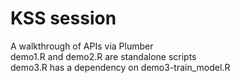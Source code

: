 # KSS session
A walkthrough of APIs via Plumber <br>
demo1.R and demo2.R are standalone scripts <br>
demo3.R has a dependency on demo3-train_model.R
